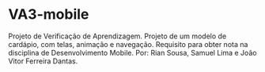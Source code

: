 # VA3-mobile
Projeto de Verificação de Aprendizagem.
Projeto de um modelo de cardápio, com telas, animação e navegação. Requisito para obter nota na disciplina de Desenvolvimento Mobile.
Por: Rian Sousa, Samuel Lima e João Vitor Ferreira Dantas.
